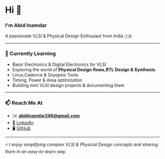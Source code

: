 # Hi 👋
### I'm Abid Inamdar  

A passionate VLSI & Physical Design Enthusiast from India 🇮🇳 

---

### 🌱 Currently Learning  
- Basic Electronics & Digital Electronics for VLSI  
- Exploring the world of **Physical Design flows,RTL Design & Synthesis**  
- Linux,Cadence & Snyopsis Tools 
- Timing, Power & Area optimization
- Building mini VLSI design projects & documenting them   
---
### 📫 Reach Me At  
- ✉️ **abidinamdar246@gmail.com**  
- 💼 [LinkedIn](https://www.linkedin.com/in/abid-inamdar-3a4903296/)  
- 🖥️ [GitHub](https://github.com/abidinamdar246)  

---

⚡ *I enjoy simplifying complex VLSI & Physical Design concepts and sharing them in an easy-to-learn way.*  
